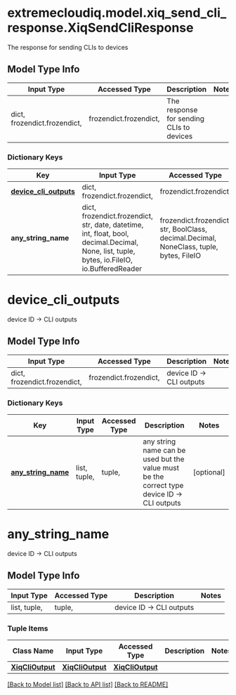 # extremecloudiq.model.xiq_send_cli_response.XiqSendCliResponse

The response for sending CLIs to devices

## Model Type Info
Input Type | Accessed Type | Description | Notes
------------ | ------------- | ------------- | -------------
dict, frozendict.frozendict,  | frozendict.frozendict,  | The response for sending CLIs to devices | 

### Dictionary Keys
Key | Input Type | Accessed Type | Description | Notes
------------ | ------------- | ------------- | ------------- | -------------
**[device_cli_outputs](#device_cli_outputs)** | dict, frozendict.frozendict,  | frozendict.frozendict,  | device ID -&gt; CLI outputs | [optional] 
**any_string_name** | dict, frozendict.frozendict, str, date, datetime, int, float, bool, decimal.Decimal, None, list, tuple, bytes, io.FileIO, io.BufferedReader | frozendict.frozendict, str, BoolClass, decimal.Decimal, NoneClass, tuple, bytes, FileIO | any string name can be used but the value must be the correct type | [optional]

# device_cli_outputs

device ID -> CLI outputs

## Model Type Info
Input Type | Accessed Type | Description | Notes
------------ | ------------- | ------------- | -------------
dict, frozendict.frozendict,  | frozendict.frozendict,  | device ID -&gt; CLI outputs | 

### Dictionary Keys
Key | Input Type | Accessed Type | Description | Notes
------------ | ------------- | ------------- | ------------- | -------------
**[any_string_name](#any_string_name)** | list, tuple,  | tuple,  | any string name can be used but the value must be the correct type device ID -&gt; CLI outputs | [optional] 

# any_string_name

device ID -> CLI outputs

## Model Type Info
Input Type | Accessed Type | Description | Notes
------------ | ------------- | ------------- | -------------
list, tuple,  | tuple,  | device ID -&gt; CLI outputs | 

### Tuple Items
Class Name | Input Type | Accessed Type | Description | Notes
------------- | ------------- | ------------- | ------------- | -------------
[**XiqCliOutput**](XiqCliOutput.md) | [**XiqCliOutput**](XiqCliOutput.md) | [**XiqCliOutput**](XiqCliOutput.md) |  | 

[[Back to Model list]](../../README.md#documentation-for-models) [[Back to API list]](../../README.md#documentation-for-api-endpoints) [[Back to README]](../../README.md)

